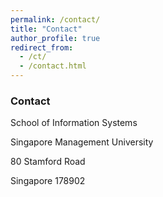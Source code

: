 ```yaml
---
permalink: /contact/
title: "Contact"
author_profile: true
redirect_from: 
  - /ct/
  - /contact.html
---
```


### Contact

School of Information Systems

Singapore Management University

80 Stamford Road

Singapore 178902

